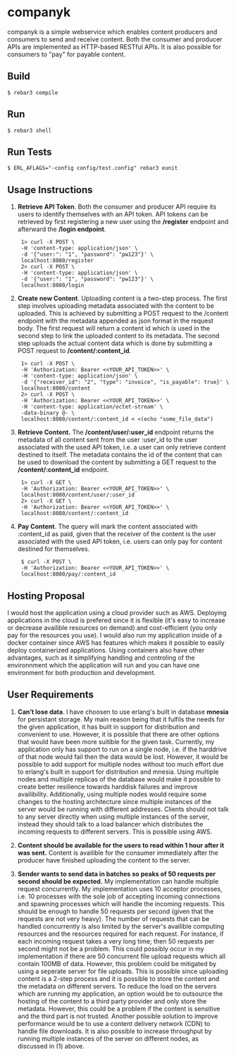 companyk
=====

companyk is a simple webservice which enables content producers and consumers to send and receive content. Both the consumer and producer APIs are implemented as HTTP-based RESTful APIs. It is also possible for consumers to "pay" for payable content.

Build
-----

    $ rebar3 compile

Run
-----

    $ rebar3 shell

Run Tests
-----

    $ ERL_AFLAGS="-config config/test.config" rebar3 eunit

Usage Instructions
-----

1. <b>Retrieve API Token</b>. Both the consumer and producer API require its users to identify themselves with an API token. API tokens can be retrieved by first registering a new user using the <b>/register</b> endpoint and afterward the <b>/login endpoint</b>.
        
        1> curl -X POST \
        -H 'content-type: application/json' \
        -d '{"user:": "1", "password": "pw123"}' \
        localhost:8080/register
        2> curl -X POST \
        -H 'content-type: application/json' \
        -d '{"user:": "1", "password": "pw123"}' \
        localhost:8080/login

2. <b>Create new Content</b>. Uploading content is a two-step process. The first step involves uploading metadata associated with the content to be uploaded. This is achieved by submitting a POST request to the </b>/content</b> endpoint with the metadata appended as json format in the request body. The first request will return a content id which is used in the second step to link the uploaded content to its metadata. The second step uploads the actual content data which is done by submitting a POST request to <b>/content/:content_id</b>.
   
        1> curl -X POST \
        -H 'Authorization: Bearer <<YOUR_API_TOKEN>>' \
        -H 'content-type: application/json' \
        -d '{"receiver_id": "2", "type": "invoice", "is_payable": true}' \
        localhost:8080/content
        2> curl -X POST \
        -H 'Authorization: Bearer <<YOUR_API_TOKEN>>' \
        -H 'content-type: application/octet-stream' \
        -data-binary @- \
        localhost:8080/content/:content_id < <(echo "some_file_data")

3. <b>Retrieve Content.</b> The <b>/content/user/:user_id</b> endpoint returns the metadata of all content sent from the user :user_id to the user associated with the used API token, i.e. a user can only retrieve content destined to itself. The metadata contains the id of the content that can be used to download the content by submitting a GET request to the <b>/content/:content_id</b> endpoint.
   
        1> curl -X GET \
        -H 'Authorization: Bearer <<YOUR_API_TOKEN>>' \
        localhost:8080/content/user/:user_id
        2> curl -X GET \
        -H 'Authorization: Bearer <<YOUR_API_TOKEN>>' \
        localhost:8080/content/:content_id

4. <b>Pay Content</b>. The query will mark the content associated with :content_id as paid, given that the receiver of the content is the user associated with the used API token, i.e. users can only pay for content destined for themselves. 

        $ curl -X POST \
        -H 'Authorization: Bearer <<YOUR_API_TOKEN>>' \
        localhost:8080/pay/:content_id

Hosting Proposal
-----

I would host the application using a cloud provider such as AWS. Deploying applications in the cloud is prefered since it is flexible (it's easy to increase or decrease availible resources on demand) and cost-efficient (you only pay for the resources you use). I would also run my application inside of a docker container since AWS has features which makes it possible to easily deploy containerized applications. Using containers also have other advantages, such as it simplifying handling and controling of the environnment which the application will run and you can have one environment for both production and development.

User Requirements
-----

1. <b>Can’t lose data</b>.
I have choosen to use erlang's built in database <b>mnesia</b> for persistant storage. My main reason being that it fulfils the needs for the given application, it has built in support for distribution and convenient to use. However, it is possible that there are other options that would have been more suitible for the given task. Currently, my application only has support to run on a single node, i.e. if the harddrive of that node would fail then the data would be lost. However, it would be possible to add support for multiple nodes without too much effort due to erlang's built in support for distribution and mnesia. Using multiple nodes and multiple replicas of the database would make it possible to create better resilience towards harddisk failures and improve availibility. Additionally, using multiple nodes would require some changes to the hosting architecture since multiple instances of the server would be running with different addresses. Clients should not talk to any server directly when using multiple instances of the server, instead they should talk to a load balancer which distributes the incoming requests to different servers. This is possible using AWS.

2. <b>Content should be available for the users to read within 1 hour after it was sent.</b>
Content is availible for the consumer immediately after the producer have finished uploading the content to the server.  

3. <b>Sender wants to send data in batches so peaks of 50 requests per second should be
expected.</b>
My implementation can handle multiple request concurrently. My implementation uses 10 acceptor processes, i.e. 10 processes with the sole job of accepting incoming connections and spawning processes which will handle the incoming requests. This should be enough to handle 50 requests per second (given that the requests are not very heavy). The number of requests that can be handled concurrently is also limited by the server's availible computing resources and the resources required for each request. For instance, if each incoming request takes a very long time; then 50 requests per second might not be a problem. This could possibly occur in my implementation if there are 50 concurrent file upload requests which all contain 100MB of data. However, this problem could be mitigated by using a seperate server for file uploads. This is possible since uploading content is a 2-step process and it is possible to store the content and the metadata on different servers. To reduce the load on the servers which are running my application, an option would be to outsource the hosting of the content to a third party provider and only store the metadata. However, this could be a problem if the content is sensitive and the third part is not trusted. Another possible solution to improve performance would be to use a content delivery network (CDN) to handle file downloads. It is also possible to increase throughput by running multiple instances of the server on different nodes, as discussed in (1) above.
